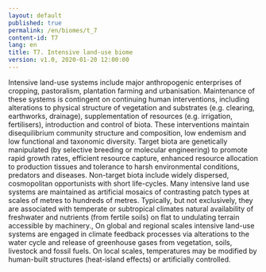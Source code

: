 ```yaml
---
layout: default
published: true
permalink: /en/biomes/t_7
content-id: T7
lang: en
title: T7. Intensive land-use biome
version: v1.0, 2020-01-20 12:00:00
---
```


Intensive land-use systems include major anthropogenic enterprises of cropping, pastoralism, plantation farming and urbanisation. Maintenance of these systems is contingent on continuing human interventions, including alterations to physical structure of vegetation and substrates (e.g. clearing, earthworks, drainage), supplementation of resources (e.g. irrigation, fertilisers), introduction and control of biota. These interventions maintain disequilibrium community structure and composition, low endemism and low functional and taxonomic diversity. Target biota are genetically manipulated (by selective breeding or molecular engineering) to promote rapid growth rates, efficient resource capture, enhanced resource allocation to production tissues and tolerance to harsh environmental conditions, predators and diseases. Non-target biota include widely dispersed, cosmopolitan opportunists with short life-cycles. Many intensive land use systems are maintained as artificial mosaics of contrasting patch types at scales of metres to hundreds of metres. Typically, but not exclusively, they are associated with temperate or subtropical climates  natural availability of freshwater  and nutrients (from fertile soils) on flat to undulating terrain accessible by machinery.,  On global and regional scales intensive land-use systems are engaged in climate feedback processes via alterations to the water cycle and release of greenhouse gases from vegetation,  soils, livestock and fossil fuels. On local scales, temperatures may be modified by human-built structures (heat-island effects) or artificially controlled. 
